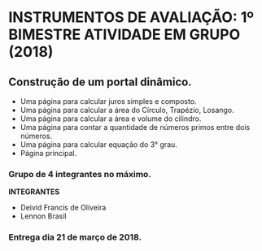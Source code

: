 # INSTRUMENTOS DE AVALIAÇÃO: 1º BIMESTRE ATIVIDADE EM GRUPO (2018)


## Construção de um portal dinâmico.
  * Uma página para calcular juros simples e composto.
  * Uma página para calcular a área do Círculo, Trapézio, Losango.  
  * Uma página para calcular a área e volume do cilindro.
  * Uma página para contar a quantidade de números primos entre dois números.
  * Uma página para calcular equação do 3° grau.
  * Página principal.

### Grupo de 4 integrantes no máximo.
  **INTEGRANTES**
  - Deivid Francis de Oliveira
  - Lennon Brasil

### Entrega dia 21 de março de 2018.
